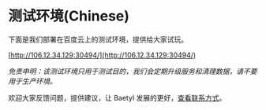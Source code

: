 # 测试环境(Chinese)

下面是我们部署在百度云上的测试环境，提供给大家试玩。

[http://106.12.34.129:30494/](http://106.12.34.129:30494/)

_免责申明：该测试环境只用于测试目的，我们会定期升级服务和清理数据，请不要用于生产环境。_

欢迎大家反馈问题，提供建议，让 Baetyl 发展的更好，[查看联系方式](../overview/contact-us.md)。

